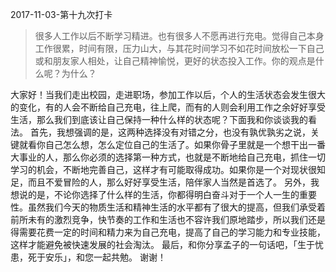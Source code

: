 2017-11-03-第十九次打卡

> 很多人工作以后不断学习精进。也有很多人不愿再进行充电。觉得自己本身工作很累，时间有限，压力山大，与其花时间学习不如花时间放松一下自己或和朋友家人相处，让自己精神愉悦，更好的状态投入工作。你的观点是什么呢？为什么？

大家好！当我们走出校园，走进职场，参加工作以后，个人的生活状态会发生很大的变化，有的人会不断给自己充电，往上爬，而有的人则会利用工作之余好好享受生活，那么我们到底该让自己保持一种什么样的状态呢？下面我和你谈谈我的看法。
首先，我想强调的是，这两种选择没有对错之分，也没有孰优孰劣之说，关键就看你自己怎么想，怎么定位自己的生活了。如果你骨子里就是一个想干出一番大事业的人，那么你必须的选择第一种方式，也就是不断地给自己充电，抓住一切学习的机会，不断地完善自己，这样才有可能取得成功。如果你是一个对现状很知足，而且不爱冒险的人，那么好好享受生活，陪伴家人当然是首选了。
另外，我想说的是，不论你选择了什么样的生活，你都得明白奋斗对于一个人一生的重要性。虽然我们今天的物质生活和精神生活的水平都有了很大的提高，但我们承受着前所未有的激烈竞争，快节奏的工作和生活也不容许我们原地踏步，所以我们还是得需要花费一定的时间和精力来为自己充电，提高了自己的学习能力和专业技能，这样才能避免被快速发展的社会淘汰。
最后，和你分享孟子的一句话吧，「生于忧患，死于安乐」，和您一起共勉。
谢谢！